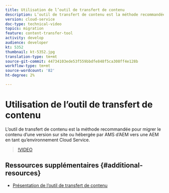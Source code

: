 ```yaml
---
title: Utilisation de l’outil de transfert de contenu
description: L’outil de transfert de contenu est la méthode recommandée pour migrer le contenu d’une version sur site ou hébergée par AMS d’AEM vers une AEM en tant qu’environnement Cloud Service.
version: cloud-service
doc-type: technical-video
topics: migration
feature: content-transfer-tool
activity: develop
audience: developer
kt: 5352
thumbnail: kt-5352.jpg
translation-type: tm+mt
source-git-commit: 44734103ede53f559bbdfe848f5ca308ff4e128b
workflow-type: tm+mt
source-wordcount: '82'
ht-degree: 2%

---
```



# Utilisation de l’outil de transfert de contenu

L’outil de transfert de contenu est la méthode recommandée pour migrer le contenu d’une version sur site ou hébergée par AMS d’AEM vers une AEM en tant qu’environnement Cloud Service.

>[!VIDEO](https://video.tv.adobe.com/v/35460/?quality=12&learn=on)

## Ressources supplémentaires {#additional-resources}

* [Présentation de l’outil de transfert de contenu](https://docs.adobe.com/content/help/en/experience-manager-cloud-service/moving/cloud-migration/content-transfer-tool/overview-content-transfer-tool.html)
